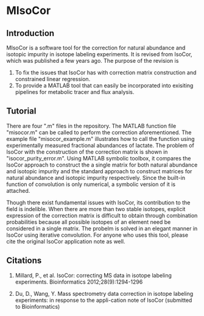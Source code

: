 MIsoCor
==============




Introduction
-------
MIsoCor is a software tool for the correction for natural abundance and isotopic impurity in isotope labeling experiments. It is revised from IsoCor, which was published a few years ago. The purpose of the revision is

1. To fix the issues that IsoCor has with correction matrix construction and constrained linear regression. 
2. To provide a MATLAB tool that can easily be incorporated into exisiting pipelines for metabolic tracer and flux analysis. 




Tutorial
-------
There are four ".m" files in the repository. The MATLAB function file "misocor.m" can be called to perform the correction aforementioned. The example file "misocor_example.m" illustrates how to call the function using experimentally measured fractional abundances of lactate. The problem of IsoCor with the construction of the correction matrix is shown in "isocor_purity_error.m". Using MATLAB symbolic toolbox, it compares the IsoCor approach to construct the a single matrix for both natural abundance and isotopic impurity and the standard approach to construct matrices for natural abundance and isotopic impurity respectively. Since the built-in function of convolution is only numerical, a symbolic version of it is attached.

Though there exist fundamental issues with IsoCor, its contribution to the field is indelible. When there are more than two stable isotopes, explicit expression of the correction matrix is difficult to obtain through combination probabilities because all possible isotopes of an element need be considered in a single matrix. The probelm is solved in an elegant manner in IsoCor using iterative convolution. For anyone who uses this tool, please cite the original IsoCor application note as well. 




Citations
--------
1. Millard, P., et al. IsoCor: correcting MS data in isotope labeling experiments. Bioinformatics 2012;28(9):1294-1296

2. Du, D., Wang, Y. Mass spectrometry data correction in isotope labeling experiments: in response to the appli-cation note of IsoCor (submitted to Bioinformatics)
